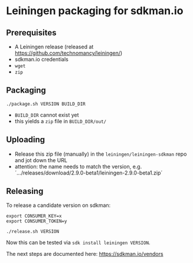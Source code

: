 # Leiningen packaging for sdkman.io

## Prerequisites

  * A Leiningen release (released at https://github.com/technomancy/leiningen/)
  * sdkman.io credentials
  * `wget`
  * `zip`

## Packaging

```
./package.sh VERSION BUILD_DIR
```

  * `BUILD_DIR` cannot exist yet
  * this yields a `zip` file in `BUILD_DIR/out/`

## Uploading

  * Release this zip file (manually) in the `leiningen/leiningen-sdkman` repo and jot down the URL
  * attention: the name needs to match the version, e.g. ´.../releases/download/2.9.0-beta1/leiningen-2.9.0-beta1.zip´

## Releasing

To release a candidate version on sdkman:

```
export CONSUMER_KEY=x
export CONSUMER_TOKEN=y

./release.sh VERSION
```

Now this can be tested via `sdk install leiningen VERSION`.

The next steps are documented here: https://sdkman.io/vendors
